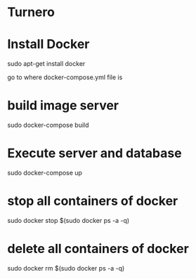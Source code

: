 # Turnero

Install Docker
==============
sudo apt-get install docker


go to where docker-compose.yml file is


build image server
==================
sudo docker-compose build


Execute server and database
===========================
sudo docker-compose up


stop all containers of docker
=============================
sudo docker stop $(sudo docker ps -a -q)


delete all containers of docker
===============================
sudo docker rm $(sudo docker ps -a -q)